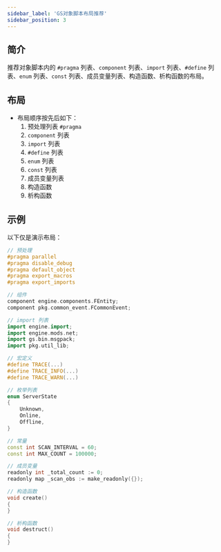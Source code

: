 ```yaml
---
sidebar_label: 'GS对象脚本布局推荐'
sidebar_position: 3
---
```


## 简介

推荐对象脚本内的 `#pragma` 列表、`component` 列表、`import` 列表、`#define` 列表、`enum` 列表、`const` 列表、成员变量列表、构造函数、析构函数的布局。

## 布局

- 布局顺序按先后如下：
    1. 预处理列表 `#pragma`
    2. `component` 列表
    3. `import` 列表
    4. `#define` 列表
    5. `enum` 列表
    6. `const` 列表
    7. 成员变量列表
    8. 构造函数
    9. 析构函数

## 示例

以下仅是演示布局：

```c++
// 预处理
#pragma parallel
#pragma disable_debug
#pragma default_object
#pragma export_macros
#pragma export_imports

// 组件
component engine.components.FEntity;
component pkg.common_event.FCommonEvent;

// import 列表
import engine.import;
import engine.mods.net;
import gs.bin.msgpack;
import pkg.util_lib;

// 宏定义
#define TRACE(...)
#define TRACE_INFO(...)
#define TRACE_WARN(...)

// 枚举列表
enum ServerState
{
    Unknown,
    Online,
    Offline,
}

// 常量
const int SCAN_INTERVAL = 60;
const int MAX_COUNT = 100000;

// 成员变量
readonly int _total_count := 0;
readonly map _scan_obs := make_readonly({});

// 构造函数
void create()
{
}

// 析构函数
void destruct()
{
}
```
